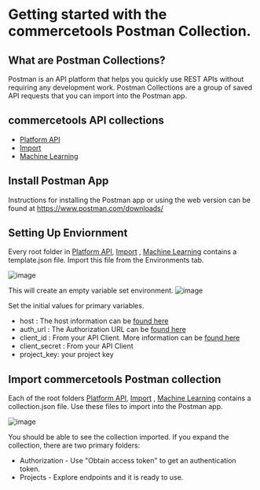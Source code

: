 # Getting started with the commercetools Postman Collection.

## What are Postman Collections?

Postman is an API platform that helps you quickly use REST APIs without requiring any development work. Postman Collections are a group of saved API requests that you can import into the Postman app.

## commercetools API collections

* [Platform API](api/)
* [Import](import/)
* [Machine Learning](ml/)

## Install Postman App

Instructions for installing the Postman app or using the web version can be found at https://www.postman.com/downloads/

## Setting Up Enviornment
Every root folder in [Platform API](api/), [Import](import/)
, [Machine Learning](ml/) contains a template.json file. Import this file from the Environments tab.

![image](https://user-images.githubusercontent.com/4946943/141699003-e989317e-41dc-42c9-b682-eb97f6c8fe6d.png)

This will create an empty variable set environment. 
![image](https://user-images.githubusercontent.com/4946943/141699543-9f626cd3-5dcf-4b8d-94ad-f0045fc15b44.png)


Set the initial values for primary variables.
* host : The host information can be [found here](https://docs.commercetools.com/api/general-concepts#hosts)
* auth_url : The Authorization URL can be [found here](https://docs.commercetools.com/api/authorization#requesting-an-access-token-using-commercetools-oauth-20-server)
* client_id : From your API Client. More information can be [found here](https://docs.commercetools.com/merchant-center/api-clients#create-an-api-client)
* client_secret : From your API Client
* project_key: your project key


## Import commercetools Postman collection

Each of the root folders [Platform API](api/), [Import](import/)
, [Machine Learning](ml/) contains a collection.json file. Use these files to import into the Postman app.

![image](https://user-images.githubusercontent.com/4946943/141699715-cbf64f9e-945b-42c1-ae8f-8de0cf892937.png)

You should be able to see the collection imported. If you expand the collection, there are two primary folders:
* Authorization - Use "Obtain access token" to get an authentication token.
* Projects - Explore endpoints and it is ready to use.

 
